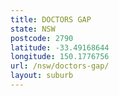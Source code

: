 ```yaml
---
title: DOCTORS GAP
state: NSW
postcode: 2790
latitude: -33.49168644
longitude: 150.1776756
url: /nsw/doctors-gap/
layout: suburb
---
```

